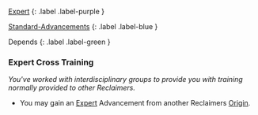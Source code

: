 
[Expert](Game/Expert-List)
{: .label .label-purple }

[Standard-Advancements](Game/Standard-Advancements)
{: .label .label-blue }

Depends
{: .label .label-green }
### Expert Cross Training
*You've worked with interdisciplinary groups to provide you with training normally provided to other Reclaimers.*
* You may gain an [Expert](Game/Progress#Expert) Advancement from another Reclaimers [Origin](Game/Creating-A-Reclaimer#Origin).

